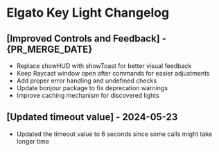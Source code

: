 # Elgato Key Light Changelog

## [Improved Controls and Feedback] - {PR_MERGE_DATE}

- Replace showHUD with showToast for better visual feedback
- Keep Raycast window open after commands for easier adjustments
- Add proper error handling and undefined checks
- Update bonjour package to fix deprecation warnings
- Improve caching mechanism for discovered lights

## [Updated timeout value] - 2024-05-23

- Updated the timeout value to 6 seconds since some calls might take longer time